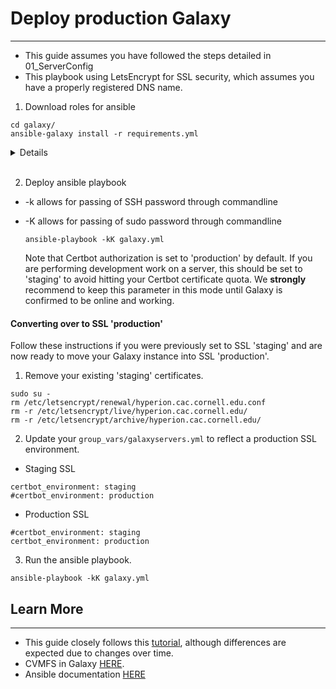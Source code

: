 # Deploy production Galaxy
---
- This guide assumes you have followed the steps detailed in 01_ServerConfig
- This playbook using LetsEncrypt for SSL security, which assumes you have a properly registered DNS name.

1. Download roles for ansible
```
cd galaxy/
ansible-galaxy install -r requirements.yml
```

  <details>
  Updates to ansible.cfg allow for direct pathing of the requirements download to be set without explicitly calling it.
  </details>
  <br>

2. Deploy ansible playbook
- -k allows for passing of SSH password through commandline
- -K allows for passing of sudo password through commandline

  ```
  ansible-playbook -kK galaxy.yml
  ```

  Note that Certbot authorization is set to 'production' by default. If you are performing development work on a server, this should be set to 'staging' to avoid hitting your Certbot certificate quota. We **strongly** recommend to keep this parameter in this mode until Galaxy is confirmed to be online and working.

#### Converting over to SSL 'production'
Follow these instructions if you were previously set to SSL 'staging' and are now ready to move your Galaxy instance into SSL 'production'.

1. Remove your existing 'staging' certificates.
```
sudo su -
rm /etc/letsencrypt/renewal/hyperion.cac.cornell.edu.conf
rm -r /etc/letsencrypt/live/hyperion.cac.cornell.edu/
rm -r /etc/letsencrypt/archive/hyperion.cac.cornell.edu/
```

2. Update your `group_vars/galaxyservers.yml` to reflect a production SSL environment.

- Staging SSL
```
certbot_environment: staging
#certbot_environment: production
```

- Production SSL
```
#certbot_environment: staging
certbot_environment: production
```

3. Run the ansible playbook.
```
ansible-playbook -kK galaxy.yml
```

## Learn More
---
- This guide closely follows this [tutorial](https://training.galaxyproject.org/training-material/topics/admin/tutorials/ansible-galaxy/tutorial.html), although differences are expected due to changes over time.
- CVMFS in Galaxy [HERE](https://training.galaxyproject.org/training-material/topics/admin/tutorials/cvmfs/tutorial.html).
- Ansible documentation [HERE](https://docs.ansible.com/)
